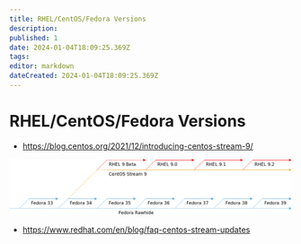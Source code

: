 ```yaml
---
title: RHEL/CentOS/Fedora Versions
description: 
published: 1
date: 2024-01-04T18:09:25.369Z
tags: 
editor: markdown
dateCreated: 2024-01-04T18:09:25.369Z
---
```


# RHEL/CentOS/Fedora Versions

* https://blog.centos.org/2021/12/introducing-centos-stream-9/

![el9.png](/el9.png)

* https://www.redhat.com/en/blog/faq-centos-stream-updates